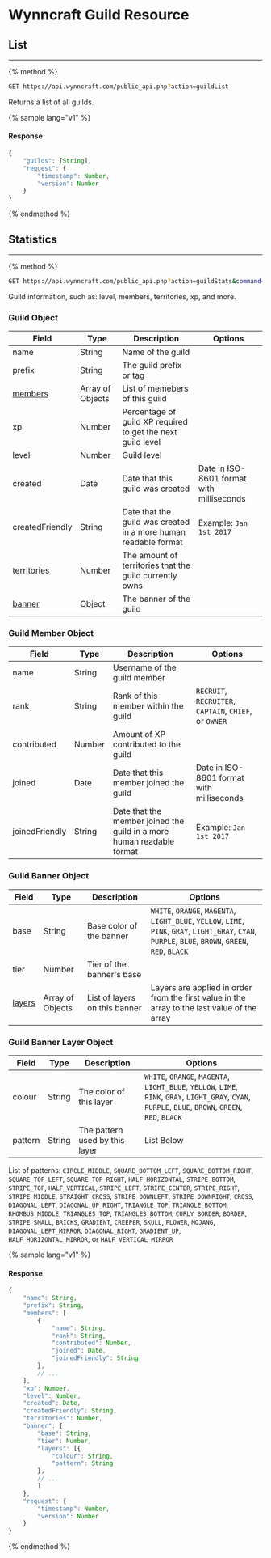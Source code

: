 # Wynncraft Guild Resource

## List
-----
{% method %}
```sh
GET https://api.wynncraft.com/public_api.php?action=guildList
```
Returns a list of all guilds.

{% sample lang="v1" %}
#### Response
```js 
{
    "guilds": [String],
    "request": {
        "timestamp": Number,
        "version": Number
    }
}
```
{% endmethod %}

## Statistics
-----
{% method %}
```sh
GET https://api.wynncraft.com/public_api.php?action=guildStats&command={guild name}
```
Guild information, such as: level, members, territories, xp, and more.

### Guild Object
| Field    | Type   | Description         | Options |
|----------|--------|---------------------|---------|
| name | String | Name of the guild ||
| prefix | String | The guild prefix or tag ||
| [members](#guild-member-object) | Array of Objects | List of memebers of this guild ||
| xp | Number | Percentage of guild XP required to get the next guild level ||
| level | Number | Guild level ||
| created | Date | Date that this guild was created | Date in ISO-8601 format with milliseconds |
| createdFriendly | String | Date that the guild was created in a more human readable format |Example: `Jan 1st 2017`|
| territories | Number | The amount of territories that the guild currently owns ||
| [banner](#guild-banner-object) | Object | The banner of the guild |||

### Guild Member Object
| Field    | Type   | Description         | Options |
|----------|--------|---------------------|---------|
| name | String | Username of the guild member ||
| rank | String | Rank of this member within the guild |`RECRUIT`, `RECRUITER`, `CAPTAIN`, `CHIEF`, or `OWNER`|
| contributed | Number | Amount of XP contributed to the guild ||
| joined | Date | Date that this member joined the guild | Date in ISO-8601 format with milliseconds |
| joinedFriendly | String | Date that the member joined the guild in a more human readable format |Example: `Jan 1st 2017`|

### Guild Banner Object
| Field    | Type   | Description         | Options |
|----------|--------|---------------------|---------|
| base | String | Base color of the banner |`WHITE`, `ORANGE`, `MAGENTA`, `LIGHT_BLUE`, `YELLOW`, `LIME`, `PINK`, `GRAY`, `LIGHT_GRAY`, `CYAN`, `PURPLE`, `BLUE`, `BROWN`, `GREEN`, `RED`, `BLACK`|
| tier | Number | Tier of the banner's base ||
| [layers](#guild-banner-layer-object) | Array of Objects | List of layers on this banner |Layers are applied in order from the first value in the array to the last value of the array|

### Guild Banner Layer Object
| Field    | Type   | Description         | Options |
|----------|--------|---------------------|---------|
| colour | String | The color of this layer |`WHITE`, `ORANGE`, `MAGENTA`, `LIGHT_BLUE`, `YELLOW`, `LIME`, `PINK`, `GRAY`, `LIGHT_GRAY`, `CYAN`, `PURPLE`, `BLUE`, `BROWN`, `GREEN`, `RED`, `BLACK`|
| pattern | String | The pattern used by this layer |List Below|
List of patterns: `CIRCLE_MIDDLE`, `SQUARE_BOTTOM_LEFT`, `SQUARE_BOTTOM_RIGHT`, `SQUARE_TOP_LEFT`, `SQUARE_TOP_RIGHT`, `HALF_HORIZONTAL`, `STRIPE_BOTTOM`, `STRIPE_TOP`, `HALF_VERTICAL`, `STRIPE_LEFT`, `STRIPE_CENTER`, `STRIPE_RIGHT`, `STRIPE_MIDDLE`, `STRAIGHT_CROSS`, `STRIPE_DOWNLEFT`, `STRIPE_DOWNRIGHT`, `CROSS`, `DIAGONAL_LEFT`, `DIAGONAL_UP_RIGHT`, `TRIANGLE_TOP`, `TRIANGLE_BOTTOM`, `RHOMBUS_MIDDLE`, `TRIANGLES_TOP`, `TRIANGLES_BOTTOM`, `CURLY_BORDER`, `BORDER`, `STRIPE_SMALL`, `BRICKS`, `GRADIENT`, `CREEPER`, `SKULL`, `FLOWER`, `MOJANG`, `DIAGONAL_LEFT_MIRROR`, `DIAGONAL_RIGHT`, `GRADIENT_UP`, `HALF_HORIZONTAL_MIRROR`, or `HALF_VERTICAL_MIRROR`


{% sample lang="v1" %}
#### Response
```js 
{
    "name": String,
    "prefix": String,
    "members": [
        {
            "name": String,
            "rank": String,
            "contributed": Number,
            "joined": Date,
            "joinedFriendly": String
        },
        // ...
    ],
    "xp": Number,
    "level": Number,
    "created": Date,
    "createdFriendly": String,
    "territories": Number,
    "banner": {
        "base": String,
        "tier": Number,
        "layers": [{
            "colour": String,
            "pattern": String
        },
        // ...
        ]
    },
    "request": {
        "timestamp": Number,
        "version": Number
    }
}
```
{% endmethod %}
